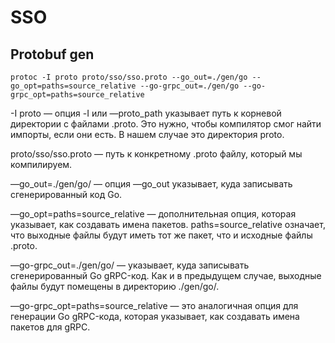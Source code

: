 # SSO

## Protobuf gen

```shell
protoc -I proto proto/sso/sso.proto --go_out=./gen/go --go_opt=paths=source_relative --go-grpc_out=./gen/go --go-grpc_opt=paths=source_relative
```

-I proto — опция -I или —proto_path указывает путь к корневой директории с файлами .proto. Это нужно, чтобы компилятор смог найти импорты, если они есть. В нашем случае это директория proto.

proto/sso/sso.proto — путь к конкретному .proto файлу, который мы компилируем.

—go_out=./gen/go/ — опция —go_out указывает, куда записывать сгенерированный код Go.

—go_opt=paths=source_relative — дополнительная опция, которая указывает, как создавать имена пакетов. paths=source_relative означает, что выходные файлы будут иметь тот же пакет, что и исходные файлы .proto.

—go-grpc_out=./gen/go/ — указывает, куда записывать сгенерированный Go gRPC-код. Как и в предыдущем случае, выходные файлы будут помещены в директорию ./gen/go/.

—go-grpc_opt=paths=source_relative — это аналогичная опция для генерации Go gRPC-кода, которая указывает, как создавать имена пакетов для gRPC.